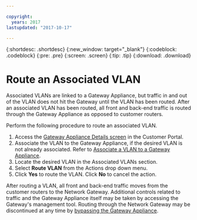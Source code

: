 ```yaml
---

copyright:
  years: 2017
lastupdated: "2017-10-17"

---
```


{:shortdesc: .shortdesc}
{:new_window: target="_blank"}
{:codeblock: .codeblock}
{:pre: .pre}
{:screen: .screen}
{:tip: .tip}
{:download: .download}

# Route an Associated VLAN

Associated VLANs are linked to a Gateway Appliance, but traffic in and out of the VLAN does not hit the Gateway until the VLAN has been routed. After an associated VLAN has been routed, all front and back-end traffic is routed through the Gateway Appliance as opposed to customer routers. 

Perform the following procedure to route an associated VLAN.

1. Access the [Gateway Appliance Details screen](access-gateway-details.html) in the Customer Portal. 
2. Associate the VLAN to the Gateway Appliance, if the desired VLAN is not already associated. Refer to [Associate a VLAN to a Gateway Appliance](associate-vlan.html).
3. Locate the desired VLAN in the Associated VLANs section.
4. Select **Route VLAN** from the Actions drop down menu.
5. Click **Yes** to route the VLAN. Click **No** to cancel the action.

After routing a VLAN, all front and back-end traffic moves from the customer routers to the Network Gateway. Additional controls related to traffic and the Gateway Appliance itself may be taken by accessing the Gateway's management tool. Routing through the Network Gateway may be discontinued at any time by [bypassing the Gateway Appliance](bypass-gateway.html).